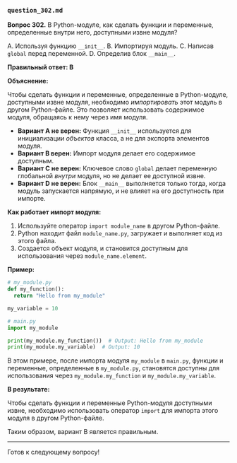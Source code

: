 ### `question_302.md`

**Вопрос 302.** В Python-модуле, как сделать функции и переменные, определенные внутри него, доступными извне модуля?

A. Используя функцию `__init__`.
B. Импортируя модуль.
C. Написав `global` перед переменной.
D. Определив блок `__main__`.

**Правильный ответ: B**

**Объяснение:**

Чтобы сделать функции и переменные, определенные в Python-модуле, доступными извне модуля, необходимо *импортировать* этот модуль в другом Python-файле. Это позволяет использовать содержимое модуля, обращаясь к нему через имя модуля.

*   **Вариант A не верен:** Функция `__init__` используется для инициализации *объектов* класса, а не для экспорта элементов модуля.
*   **Вариант B верен:**  Импорт модуля делает его содержимое доступным.
*   **Вариант C не верен:** Ключевое слово `global` делает переменную глобальной *внутри* модуля, но не делает ее доступной извне.
*   **Вариант D не верен:**  Блок `__main__` выполняется только тогда, когда модуль запускается напрямую, и не влияет на его доступность при импорте.

**Как работает импорт модуля:**

1.  Используйте оператор `import module_name` в другом Python-файле.
2.  Python находит файл `module_name.py`, загружает и выполняет код из этого файла.
3.  Создается объект модуля, и становится доступным для использования через `module_name.element`.

**Пример:**

```python
# my_module.py
def my_function():
  return "Hello from my_module"

my_variable = 10

# main.py
import my_module

print(my_module.my_function())  # Output: Hello from my_module
print(my_module.my_variable)  # Output: 10
```

В этом примере, после импорта модуля `my_module` в `main.py`, функции и переменные, определенные в `my_module.py`, становятся доступны для использования через `my_module.my_function` и `my_module.my_variable`.

**В результате:**

Чтобы сделать функции и переменные Python-модуля доступными извне, необходимо использовать оператор `import` для импорта этого модуля в другом Python-файле.

Таким образом, вариант B является правильным.

---

Готов к следующему вопросу!
